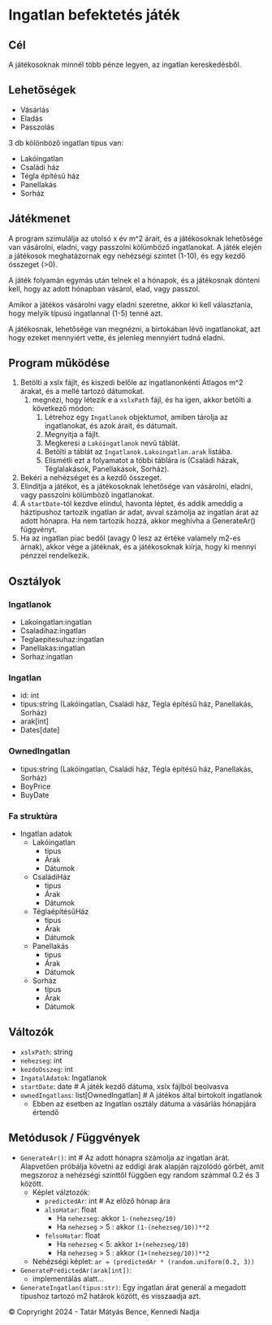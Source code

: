 # Ingatlan befektetés játék

## Cél

A játékosoknak minnél több pénze legyen, az ingatlan kereskedésből.

## Lehetőségek

- Vásárlás
- Eladás
- Passzolás

3 db kölönböző ingatlan típus van:

- Lakóingatlan
- Családi ház
- Tégla építésű ház
- Panellakás
- Sorház

## Játékmenet

A program szimulálja az utolsó x év m^2 árait, és a játékosoknak lehetősége van vásárolni, eladni, vagy passzolni kölümböző ingatlanokat.
A játék elején a játékosok meghatázornak egy nehézségi szintet (1-10), és egy kezdő összeget (>0).

A játék folyamán egymás után telnek el a hónapok, és a játékosnak dönteni kell, hogy az adott hónapban vásárol, elad, vagy passzol.

Amikor a játékos vásárolni vagy eladni szeretne, akkor ki kell választania, hogy melyik típusú ingatlannal (1-5) tenné azt.

A játékosnak, lehetősége van megnézni, a birtokában lévő ingatlanokat, azt hogy ezeket mennyiért vette, és jelenleg mennyiért tudná eladni.

## Program működése

1. Betölti a xslx fájlt, és kiszedi belőle az ingatlanonkénti Átlagos m^2 árakat, és a mellé tartozó dátumokat.
   1. megnézi, hogy létezik e a `xslxPath` fájl, és ha igen, akkor betölti a következő módon:
      1. Létrehoz egy `Ingatlanok` objektumot, amiben tárolja az ingatlanokat, és azok árait, és dátumait.
      2. Megnyitja a fájlt.
      3. Megkeresi a `Lakóingatlanok` nevű táblát.
      4. Betölti a táblát az `Ingatlanok.Lakoingatlan.arak` listába.
      5. Elismétli ezt a folyamatot a többi táblára is (Családi házak, Téglalakások, Panellakások, Sorház).
2. Bekéri a nehézséget és a kezdő összeget.
3. Elindítja a játékot, és a játékosoknak lehetősége van vásárolni, eladni, vagy passzolni kölümböző ingatlanokat.
4. A `startDate`-tól kezdve elindul, havonta léptet, és addik ameddig a háztípushoz tartozik ingatlan ár adat, avval számolja az ingatlan árat az adott hónapra. Ha nem tartozik hozzá, akkor meghívha a GenerateAr() függvényt.
5. Ha az ingatlan piac bedől (avagy 0 lesz az értéke valamely m2-es árnak), akkor vége a játéknak, és a játékosoknak kiírja, hogy ki mennyi pénzzel rendelkezik.

## Osztályok

### Ingatlanok

- Lakoingatlan:ingatlan
- Csaladihaz:ingatlan
- Teglaepitesuhaz:ingatlan
- Panellakas:ingatlan
- Sorhaz:ingatlan

### Ingatlan

- id: int
- tipus:string (Lakóingatlan, Családi ház, Tégla építésű ház, Panellakás, Sorház)
- arak[int]
- Dates[date]

### OwnedIngatlan

- tipus:string (Lakóingatlan, Családi ház, Tégla építésű ház, Panellakás, Sorház)
- BoyPrice
- BuyDate

### Fa struktúra

- Ingatlan adatok
  - Lakóingatlan
    - tipus
    - Árak
    - Dátumok
  - CsaládiHáz
    - tipus
    - Árak
    - Dátumok
  - TéglaépítésűHáz
    - tipus
    - Árak
    - Dátumok
  - Panellakás
    - tipus
    - Árak
    - Dátumok
  - Sorház
    - tipus
    - Árak
    - Dátumok

## Változók

- `xslxPath`: string
- `nehezseg`: int
- `kezdoOsszeg`: int
- `IngatalAdatok`: Ingatlanok
- `startDate`: date # A játék kezdő dátuma, xslx fájlból beolvasva
- `ownedIngatlans`: list[OwnedIngatlan] # A játékos által birtokolt ingatlanok
  - Ebben az esetben az Ingatlan osztály dátuma a vásárlás hónapjára értendő

## Metódusok / Függvények

- `GenerateAr()`: int # Az adott hónapra számolja az ingatlan árát. Alapvetően próbálja követni az eddigi árak alapján rajzolódó görbét, amit megszoroz a nehézségi szinttől függően egy random számmal 0.2 és 3 között.
  - Képlet válztozók:
    - `predictedAr`: int # Az előző hónap ára
    - `alsoHatar`: float
      - Ha `nehezseg`: akkor `1-(nehezseg/10)`
      - Ha `nehezseg` > 5 : akkor `(1-(nehezseg/10))**2`
    - `felsoHatar`: float
      - Ha `nehezseg` < 5: akkor `1+(nehezseg/10)`
      - Ha `nehezseg` > 5 : akkor `(1+(nehezseg/10))**2`
  - Nehézségi képlet: `ar = (predictedAr * (random.uniform(0.2, 3))`
- `GeneratePredictedAr(arak[int])`:
  - implementálás alatt...
- `GenerateIngatlan(tipus:str)`: Egy ingatlan árat generál a megadott típushoz tartozó m2 határok között, és visszaadja azt.


© Copryright 2024 - Tatár Mátyás Bence, Kennedi Nadja